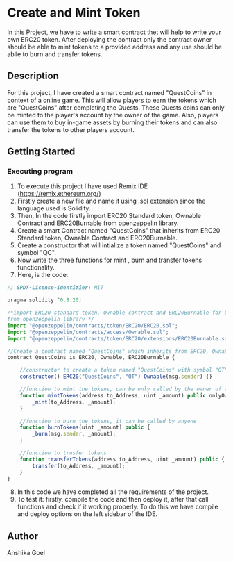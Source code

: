 # Create and Mint Token

In this Project, we have to write a smart contract thet will help to write your own ERC20 token. 
After deploying the contract only the contract owner should be able to mint tokens to a provided
address and any use should be ablle to burn and transfer tokens.

## Description
For this project, I have created a smart contract named "QuestCoins" in context of a online game.
This will allow players to earn the tokens which are "QuestCoins" after completing the Quests.
These Quests coins can only be minted to the player's account by the owner of the game.
Also, players can use them to buy in-game assets by burning their tokens and can also transfer the
tokens to other players account.

## Getting Started

### Executing program
1. To execute this project I have used Remix IDE (https://remix.ethereum.org/)
2. Firstly create a new file and name it using .sol extension since the language used is Solidity.
3. Then, In the code firstly import ERC20 Standard token, Ownable Contract and ERC20Burnable from openzeppelin library.
4. Create a smart Contract named "QuestCoins" that inherits from ERC20 Standard token, Ownable Contract and ERC20Burnable.
5. Create a constructor that will intialize a token named "QuestCoins" and symbol "QC".
6. Now write the three functions for mint , burn and transfer tokens functionality.
7. Here, is the code:
``` javascript
// SPDX-License-Identifier: MIT

pragma solidity ^0.8.20;

/*import ERC20 standard token, Ownable contract and ERC20Burnable for burn functionality
from openzeppelin library */
import "@openzeppelin/contracts/token/ERC20/ERC20.sol";
import "@openzeppelin/contracts/access/Ownable.sol";
import "@openzeppelin/contracts/token/ERC20/extensions/ERC20Burnable.sol";

//Create a contract named "QuestCoins" which inherits from ERC20, Ownable and ERC20Burnable
contract QuestCoins is ERC20, Ownable, ERC20Burnable {

    //constructor to create a token named "QuestCoins" with symbol "QT"
    constructor() ERC20("QuestCoins", "QT") Ownable(msg.sender) {}

    //function to mint the tokens, can be only called by the owner of the contract
    function mintTokens(address to_Address, uint _amount) public onlyOwner {
        _mint(to_Address, _amount);
    }

    //function to burn the tokens, it can be called by anyone
    function burnTokens(uint _amount) public {
        _burn(msg.sender, _amount);
    }

    //function to trnsfer tokens
    function transferTokens(address to_Address, uint _amount) public {
        transfer(to_Address, _amount);
    }
}
```
8. In this code we have completed all the requirements of the project.
9. To test it: firstly, compile the code and then deploy it, after that call functions and check if it working properly. To do this we have compile and deploy options on the left sidebar of the IDE.


## Author
Anshika Goel
